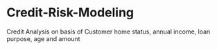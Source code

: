 # Credit-Risk-Modeling
Credit Analysis on basis of Customer home status, annual income, loan purpose, age and amount

